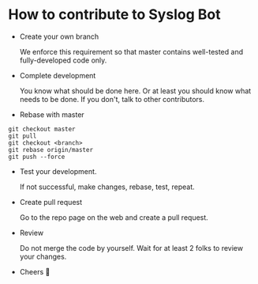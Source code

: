 # How to contribute to Syslog Bot

- Create your own branch

  We enforce this requirement so that master contains well-tested and fully-developed code only.

- Complete development

  You know what should be done here. Or at least you should know what needs to be done. If you don't, talk to other contributors.

- Rebase with master
```
git checkout master
git pull
git checkout <branch>
git rebase origin/master
git push --force
```

- Test your development.

  If not successful, make changes, rebase, test, repeat.
- Create pull request

  Go to the repo page on the web and create a pull request.

- Review

  Do not merge the code by yourself. Wait for at least 2 folks to review your changes.

- Cheers 🍺

